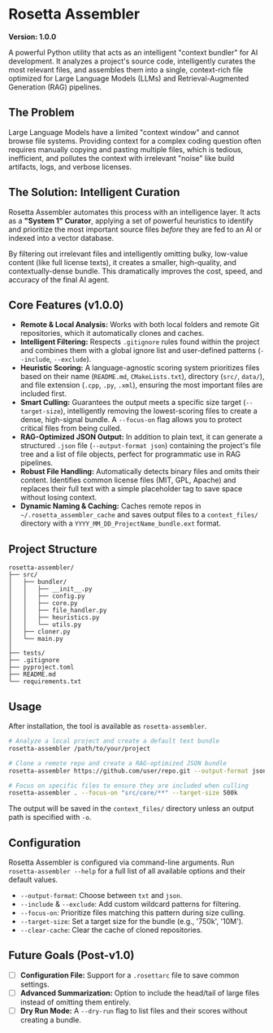 # Rosetta Assembler

**Version: 1.0.0**

A powerful Python utility that acts as an intelligent "context bundler" for AI development. It analyzes a project's source code, intelligently curates the most relevant files, and assembles them into a single, context-rich file optimized for Large Language Models (LLMs) and Retrieval-Augmented Generation (RAG) pipelines.

## The Problem

Large Language Models have a limited "context window" and cannot browse file systems. Providing context for a complex coding question often requires manually copying and pasting multiple files, which is tedious, inefficient, and pollutes the context with irrelevant "noise" like build artifacts, logs, and verbose licenses.

## The Solution: Intelligent Curation

Rosetta Assembler automates this process with an intelligence layer. It acts as a **"System 1" Curator**, applying a set of powerful heuristics to identify and prioritize the most important source files *before* they are fed to an AI or indexed into a vector database.

By filtering out irrelevant files and intelligently omitting bulky, low-value content (like full license texts), it creates a smaller, high-quality, and contextually-dense bundle. This dramatically improves the cost, speed, and accuracy of the final AI agent.

## Core Features (v1.0.0)

*   **Remote & Local Analysis:** Works with both local folders and remote Git repositories, which it automatically clones and caches.
*   **Intelligent Filtering:** Respects `.gitignore` rules found within the project and combines them with a global ignore list and user-defined patterns (`--include`, `--exclude`).
*   **Heuristic Scoring:** A language-agnostic scoring system prioritizes files based on their name (`README.md`, `CMakeLists.txt`), directory (`src/`, `data/`), and file extension (`.cpp`, `.py`, `.xml`), ensuring the most important files are included first.
*   **Smart Culling:** Guarantees the output meets a specific size target (`--target-size`), intelligently removing the lowest-scoring files to create a dense, high-signal bundle. A `--focus-on` flag allows you to protect critical files from being culled.
*   **RAG-Optimized JSON Output:** In addition to plain text, it can generate a structured `.json` file (`--output-format json`) containing the project's file tree and a list of file objects, perfect for programmatic use in RAG pipelines.
*   **Robust File Handling:** Automatically detects binary files and omits their content. Identifies common license files (MIT, GPL, Apache) and replaces their full text with a simple placeholder tag to save space without losing context.
*   **Dynamic Naming & Caching:** Caches remote repos in `~/.rosetta_assembler_cache` and saves output files to a `context_files/` directory with a `YYYY_MM_DD_ProjectName_bundle.ext` format.

## Project Structure

```
rosetta-assembler/
├── src/
│   ├── bundler/
│   │   ├── __init__.py
│   │   ├── config.py
│   │   ├── core.py
│   │   ├── file_handler.py
│   │   ├── heuristics.py
│   │   └── utils.py
│   ├── cloner.py
│   └── main.py
│
├── tests/
├── .gitignore
├── pyproject.toml
├── README.md
└── requirements.txt
```

## Usage

After installation, the tool is available as `rosetta-assembler`.

```bash
# Analyze a local project and create a default text bundle
rosetta-assembler /path/to/your/project

# Clone a remote repo and create a RAG-optimized JSON bundle
rosetta-assembler https://github.com/user/repo.git --output-format json

# Focus on specific files to ensure they are included when culling
rosetta-assembler . --focus-on "src/core/**" --target-size 500k
```

The output will be saved in the `context_files/` directory unless an output path is specified with `-o`.

## Configuration

Rosetta Assembler is configured via command-line arguments. Run `rosetta-assembler --help` for a full list of all available options and their default values.

*   `--output-format`: Choose between `txt` and `json`.
*   `--include` & `--exclude`: Add custom wildcard patterns for filtering.
*   `--focus-on`: Prioritize files matching this pattern during size culling.
*   `--target-size`: Set a target size for the bundle (e.g., '750k', '10M').
*   `--clear-cache`: Clear the cache of cloned repositories.

## Future Goals (Post-v1.0)

- [ ] **Configuration File:** Support for a `.rosettarc` file to save common settings.
- [ ] **Advanced Summarization:** Option to include the head/tail of large files instead of omitting them entirely.
- [ ] **Dry Run Mode:** A `--dry-run` flag to list files and their scores without creating a bundle.